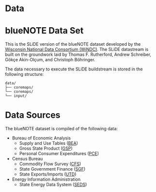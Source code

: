 # Data

# blueNOTE Data Set

This is the SLiDE version of the blueNOTE dataset developed by the [Wisconsin National Data
Consortium (WiNDC)](https://windc.wisc.edu). The SLiDE datastream is built on the groundwork laid by
Thomas F. Rutherford, Andrew Schreiber, Gökçe Akin-Olçum, and Christoph Böhringer.

The data necessary to execute the SLiDE buildstream is stored in the following structure:

```
data/
├── coremaps/
└── coremaps/
└── input/
```

# Data Sources

The blueNOTE dataset is compiled of the following data:

* Bureau of Economic Analysis
    * Supply and Use Tables ([BEA](https://www.bea.gov/industry/io_annual.htm))
    * Gross State Product ([GSP](https://www.bea.gov/newsreleases/regional/gdp_state/qgsp_newsrelease.htm))
    * Personal Consumer Expenditures ([PCE](https://www.bea.gov/newsreleases/regional/pce/pce_newsrelease.htm))
* Census Bureau
    * Commodity Flow Survey ([CFS](https://www.census.gov/econ/cfs/))
    * State Government Finance ([SGF](https://www.census.gov/programs-surveys/state/data/tables.All.html))
    * State Exports/Imports ([UTD](https://usatrade.census.gov))
* Energy Information Administration
    * State Energy Data System ([SEDS](https://www.eia.gov/state/seds))